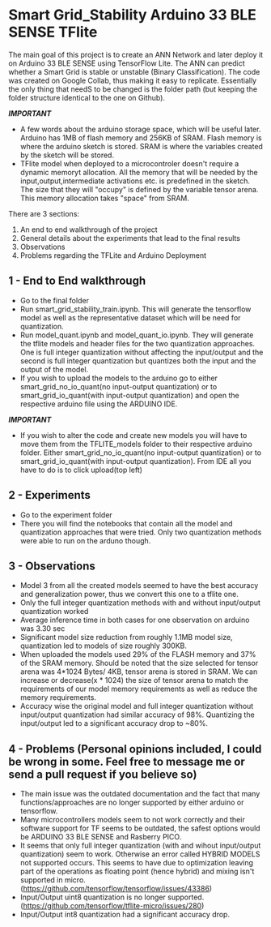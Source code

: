 # Smart Grid_Stability Arduino 33 BLE SENSE TFlite

The main goal of this project is to create an ANN Network and later deploy it on Arduino 33 BLE SENSE using TensorFlow Lite. The ANN can predict whether a Smart Grid is stable or unstable (Binary Classification). The code was created on Google Collab, thus making it easy to replicate. Essentially the only thing that needS to be changed is the folder path (but keeping the folder structure identical to the one on Github).

***IMPORTANT***
- A few words about the arduino storage space, which will be useful later. Arduino has 1MB of flash memory and 256KB of SRAM. Flash memory is where the arduino sketch is stored. SRAM is where the variables created by the sketch will be stored.
- TFlite model when deployed to a microcontroler doesn't require a dynamic memoryt allocation. All the memory that will be needed by the input,output,intermediate activations etc. is predefined in the sketch. The size that they will "occupy" is defined by the variable tensor arena. This memory allocation takes "space" from SRAM.

There are 3 sections:

1. An end to end walkthrough of the project
2. General details about the experiments that lead to the final results
3. Observations
4. Problems regarding the TFLite and Arduino Deployment

## 1 - End to End walkthrough

- Go to the final folder
- Run smart_grid_stability_train.ipynb. This will generate the tensorflow model as well as the representative dataset which will be need for quantization.
- Run model_quant.ipynb and model_quant_io.ipynb. They will generate the tflite models and header files for the two quantization approaches. One is full integer quantization without affecting the input/output and the second is full integer quantization but quantizes both the input and the output of the model.
- If you wish to upload the models to the arduino go to either smart_grid_no_io_quant(no input-output quantization) or to smart_grid_io_quant(with input-output quantization) and open the respective arduino file using the ARDUINO IDE. 

***IMPORTANT***
- If you wish to alter the code and create new models you will have to move them from the TFLITE_models folder to their respective arduino folder. Either smart_grid_no_io_quant(no input-output quantization) or to smart_grid_io_quant(with input-output quantization). From IDE all you have to do is to click upload(top left)


## 2 - Experiments

- Go to the experiment folder
- There you will find the notebooks that contain all the model and quantization approaches that were tried. Only two quantization methods were able to run on the arduno though.

## 3 - Observations
- Model 3 from all the created models seemed to have the best accuracy and generalization power, thus we convert this one to a tflite one.
- Only the full integer quantization methods with and without input/output quantization worked
- Average inference time in both cases for one observation on arduino was 3.30 sec
- Significant model size reduction from roughly 1.1MB model size, quantization led to models of size roughly 300KB.
- When uploaded the models used 29% of the FLASH memory and 37% of the SRAM memory. Should be noted that the size selected for tensor arena was 4*1024 Bytes/ 4KB, tensor arena is stored in SRAM. We can increase or decrease(x * 1024) the size of tensor arena to match the requirements of our model memory requirements as well as reduce the memory requirements.
- Accuracy wise the original model and full integer quantization without input/output quantization had similar accuracy of 98%. Quantizing the input/output led to a significant accuracy drop to ~80%.

## 4 - Problems (Personal opinions included, I could be wrong in some. Feel free to message me or send a pull request if you believe so)

- The main issue was the outdated documentation and the fact that many functions/approaches are no longer supported by either arduino or tensorflow.
- Many microcontrollers models seem to not work correctly and their software support for TF seems to be outdated, the safest options would be ARDUINO 33 BLE SENSE and Rasberry PICO.
- It seems that only full integer quantization (with and wihout input/output quantization) seem to work. Otherwise an error called HYBRID MODELS not supported occurs. This seems to have due to optimization leaving part of the operations as floating point (hence hybrid) and mixing isn't supported in micro.
(https://github.com/tensorflow/tensorflow/issues/43386)
- Input/Output uint8 quantization is no longer supported.
(https://github.com/tensorflow/tflite-micro/issues/280)
- Input/Output int8 quantization had a significant accuracy drop.
